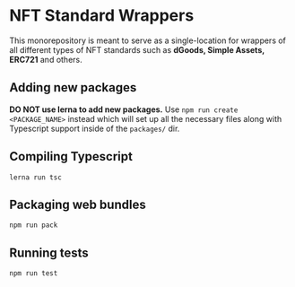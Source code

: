 # NFT Standard Wrappers

This monorepository is meant to serve as a single-location for wrappers of all different types of
NFT standards such as **dGoods, Simple Assets, ERC721** and others.





## Adding new packages

**DO NOT use lerna to add new packages.**
Use `npm run create <PACKAGE_NAME>` instead which will set up all the necessary files along with
Typescript support inside of the `packages/` dir.

## Compiling Typescript
`lerna run tsc`

## Packaging web bundles
`npm run pack`

## Running tests
`npm run test`


